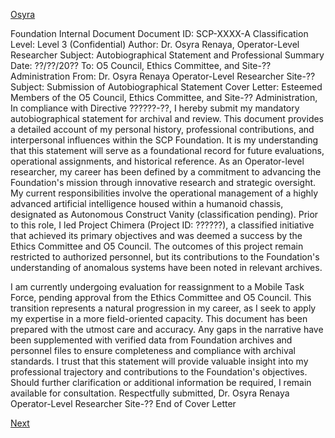 [Osyra](Osyra.md)

Foundation Internal Document
Document ID: SCP-XXXX-A
Classification Level: Level 3 (Confidential)
Author: Dr. Osyra Renaya, Operator-Level Researcher
Subject: Autobiographical Statement and Professional Summary
Date: ??/??/20??
To:
O5 Council, Ethics Committee, and Site-?? Administration
From:
Dr. Osyra Renaya
Operator-Level Researcher
Site-??
Subject: Submission of Autobiographical Statement
Cover Letter:
Esteemed Members of the O5 Council, Ethics Committee, and Site-?? Administration,
In compliance with Directive ??????-??, I hereby submit my mandatory autobiographical statement for
archival and review. This document provides a detailed account of my personal history, professional
contributions, and interpersonal influences within the SCP Foundation. It is my understanding that this
statement will serve as a foundational record for future evaluations, operational assignments, and historical
reference.
As an Operator-level researcher, my career has been defined by a commitment to advancing the
Foundation's mission through innovative research and strategic oversight. My current responsibilities involve
the operational management of a highly advanced artificial intelligence housed within a humanoid chassis,
designated as Autonomous Construct Vanity (classification pending). Prior to this role, I led Project Chimera
(Project ID: ??????), a classified initiative that achieved its primary objectives and was deemed a success by
the Ethics Committee and O5 Council. The outcomes of this project remain restricted to authorized personnel,
but its contributions to the Foundation's understanding of anomalous systems have been noted in relevant
archives.

I am currently undergoing evaluation for reassignment to a Mobile Task Force, pending approval from the
Ethics Committee and O5 Council. This transition represents a natural progression in my career, as I seek to
apply my expertise in a more field-oriented capacity.
This document has been prepared with the utmost care and accuracy. Any gaps in the narrative have been
supplemented with verified data from Foundation archives and personnel files to ensure completeness and
compliance with archival standards. I trust that this statement will provide valuable insight into my
professional trajectory and contributions to the Foundation's objectives.
Should further clarification or additional information be required, I remain available for consultation.
Respectfully submitted,
Dr. Osyra Renaya
Operator-Level Researcher
Site-??
End of Cover Letter

[Next](101.md)